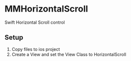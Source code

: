 # MMHorizontalScroll
Swift Horizontal Scroll control

## Setup

1. Copy files to ios project
2. Create a View and set the View Class to HorizontalScroll
